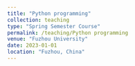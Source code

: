 ```yaml
---
title: "Python programming"
collection: teaching
type: "Spring Semester Course"
permalink: /teaching/Python programming
venue: "Fuzhou University"
date: 2023-01-01
location: "Fuzhou, China"
---
```



